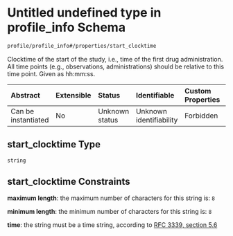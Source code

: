 # Untitled undefined type in profile\_info Schema

```txt
profile/profile_info#/properties/start_clocktime
```

Clocktime of the start of the study, i.e., time of the first drug administration. All time points (e.g., observations, administrations) should be relative to this time point. Given as hh:mm:ss.

| Abstract            | Extensible | Status         | Identifiable            | Custom Properties | Additional Properties | Access Restrictions | Defined In                                                                               |
| :------------------ | :--------- | :------------- | :---------------------- | :---------------- | :-------------------- | :------------------ | :--------------------------------------------------------------------------------------- |
| Can be instantiated | No         | Unknown status | Unknown identifiability | Forbidden         | Allowed               | none                | [profile\_info.schema.json\*](../../out/profile_info.schema.json "open original schema") |

## start\_clocktime Type

`string`

## start\_clocktime Constraints

**maximum length**: the maximum number of characters for this string is: `8`

**minimum length**: the minimum number of characters for this string is: `8`

**time**: the string must be a time string, according to [RFC 3339, section 5.6](https://tools.ietf.org/html/rfc3339 "check the specification")
